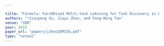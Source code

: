 ```yaml
---

title: "Formula: FactORized MUlti-task LeArning for Task Discovery in Personalized Medical Models."
authors: "*Jianpeng Xu, Jiayu Zhou, and Pang-Ning Tan"
venue: "SDM"
year: 2015
paper_url: "papers/jzhouSDM15b.pdf"
type: "normal"
---
```

